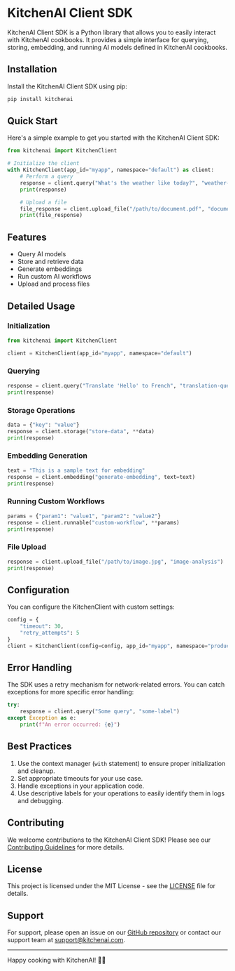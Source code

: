 # KitchenAI Client SDK

KitchenAI Client SDK is a Python library that allows you to easily interact with KitchenAI cookbooks. It provides a simple interface for querying, storing, embedding, and running AI models defined in KitchenAI cookbooks.

## Installation

Install the KitchenAI Client SDK using pip:

```bash
pip install kitchenai
```

## Quick Start

Here's a simple example to get you started with the KitchenAI Client SDK:

```python
from kitchenai import KitchenClient

# Initialize the client
with KitchenClient(app_id="myapp", namespace="default") as client:
    # Perform a query
    response = client.query("What's the weather like today?", "weather-query")
    print(response)

    # Upload a file
    file_response = client.upload_file("/path/to/document.pdf", "document-upload")
    print(file_response)
```

## Features

- Query AI models
- Store and retrieve data
- Generate embeddings
- Run custom AI workflows
- Upload and process files

## Detailed Usage

### Initialization

```python
from kitchenai import KitchenClient

client = KitchenClient(app_id="myapp", namespace="default")
```

### Querying

```python
response = client.query("Translate 'Hello' to French", "translation-query")
print(response)
```

### Storage Operations

```python
data = {"key": "value"}
response = client.storage("store-data", **data)
print(response)
```

### Embedding Generation

```python
text = "This is a sample text for embedding"
response = client.embedding("generate-embedding", text=text)
print(response)
```

### Running Custom Workflows

```python
params = {"param1": "value1", "param2": "value2"}
response = client.runnable("custom-workflow", **params)
print(response)
```

### File Upload

```python
response = client.upload_file("/path/to/image.jpg", "image-analysis")
print(response)
```

## Configuration

You can configure the KitchenClient with custom settings:

```python
config = {
    "timeout": 30,
    "retry_attempts": 5
}
client = KitchenClient(config=config, app_id="myapp", namespace="production")
```

## Error Handling

The SDK uses a retry mechanism for network-related errors. You can catch exceptions for more specific error handling:

```python
try:
    response = client.query("Some query", "some-label")
except Exception as e:
    print(f"An error occurred: {e}")
```

## Best Practices

1. Use the context manager (`with` statement) to ensure proper initialization and cleanup.
2. Set appropriate timeouts for your use case.
3. Handle exceptions in your application code.
4. Use descriptive labels for your operations to easily identify them in logs and debugging.

## Contributing

We welcome contributions to the KitchenAI Client SDK! Please see our [Contributing Guidelines](CONTRIBUTING.md) for more details.

## License

This project is licensed under the MIT License - see the [LICENSE](LICENSE) file for details.

## Support

For support, please open an issue on our [GitHub repository](https://github.com/kitchenai/client-sdk) or contact our support team at support@kitchenai.com.

---

Happy cooking with KitchenAI! 🍳🤖